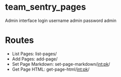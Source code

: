# team_sentry_pages

Admin interface login 
username admin
password admin


# Routes 

* List Pages: list-pages/
* Add Pages: add-page/
* Set Page Markdown: set-page-markdown/<int:pk>/   
* Get Page HTML: get-page-html/<int:pk>/

